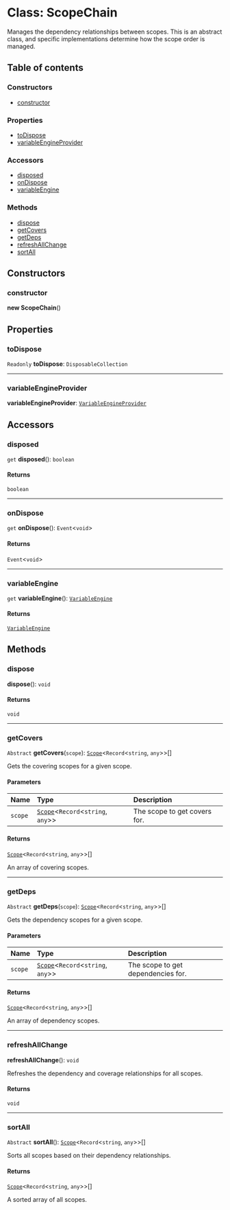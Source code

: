 # Class: ScopeChain

Manages the dependency relationships between scopes.
This is an abstract class, and specific implementations determine how the scope order is managed.

## Table of contents

### Constructors

* [constructor](/auto-docs/variable-core/classes/ScopeChain.md#constructor)

### Properties

* [toDispose](/auto-docs/variable-core/classes/ScopeChain.md#todispose)
* [variableEngineProvider](/auto-docs/variable-core/classes/ScopeChain.md#variableengineprovider)

### Accessors

* [disposed](/auto-docs/variable-core/classes/ScopeChain.md#disposed)
* [onDispose](/auto-docs/variable-core/classes/ScopeChain.md#ondispose)
* [variableEngine](/auto-docs/variable-core/classes/ScopeChain.md#variableengine)

### Methods

* [dispose](/auto-docs/variable-core/classes/ScopeChain.md#dispose)
* [getCovers](/auto-docs/variable-core/classes/ScopeChain.md#getcovers)
* [getDeps](/auto-docs/variable-core/classes/ScopeChain.md#getdeps)
* [refreshAllChange](/auto-docs/variable-core/classes/ScopeChain.md#refreshallchange)
* [sortAll](/auto-docs/variable-core/classes/ScopeChain.md#sortall)

## Constructors

### constructor

**new ScopeChain**()

## Properties

### toDispose

`Readonly` **toDispose**: `DisposableCollection`

***

### variableEngineProvider

**variableEngineProvider**: [`VariableEngineProvider`](/auto-docs/variable-core/variables/VariableEngineProvider-1.md)

## Accessors

### disposed

`get` **disposed**(): `boolean`

#### Returns

`boolean`

***

### onDispose

`get` **onDispose**(): `Event`<`void`>

#### Returns

`Event`<`void`>

***

### variableEngine

`get` **variableEngine**(): [`VariableEngine`](/auto-docs/variable-core/classes/VariableEngine.md)

#### Returns

[`VariableEngine`](/auto-docs/variable-core/classes/VariableEngine.md)

## Methods

### dispose

**dispose**(): `void`

#### Returns

`void`

***

### getCovers

`Abstract` **getCovers**(`scope`): [`Scope`](/auto-docs/variable-core/classes/Scope.md)<`Record`<`string`, `any`>>\[]

Gets the covering scopes for a given scope.

#### Parameters

| Name | Type | Description |
| :------ | :------ | :------ |
| `scope` | [`Scope`](/auto-docs/variable-core/classes/Scope.md)<`Record`<`string`, `any`>> | The scope to get covers for. |

#### Returns

[`Scope`](/auto-docs/variable-core/classes/Scope.md)<`Record`<`string`, `any`>>\[]

An array of covering scopes.

***

### getDeps

`Abstract` **getDeps**(`scope`): [`Scope`](/auto-docs/variable-core/classes/Scope.md)<`Record`<`string`, `any`>>\[]

Gets the dependency scopes for a given scope.

#### Parameters

| Name | Type | Description |
| :------ | :------ | :------ |
| `scope` | [`Scope`](/auto-docs/variable-core/classes/Scope.md)<`Record`<`string`, `any`>> | The scope to get dependencies for. |

#### Returns

[`Scope`](/auto-docs/variable-core/classes/Scope.md)<`Record`<`string`, `any`>>\[]

An array of dependency scopes.

***

### refreshAllChange

**refreshAllChange**(): `void`

Refreshes the dependency and coverage relationships for all scopes.

#### Returns

`void`

***

### sortAll

`Abstract` **sortAll**(): [`Scope`](/auto-docs/variable-core/classes/Scope.md)<`Record`<`string`, `any`>>\[]

Sorts all scopes based on their dependency relationships.

#### Returns

[`Scope`](/auto-docs/variable-core/classes/Scope.md)<`Record`<`string`, `any`>>\[]

A sorted array of all scopes.
